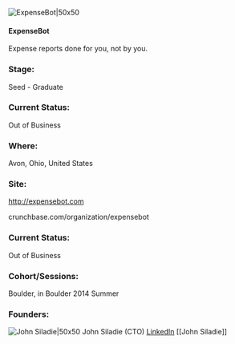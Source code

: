 

![ExpenseBot|50x50](https://apimg.techstars.com/connect/images/image_files/559f239abbe36fadf600000b/original/Artboard_1_Copy_14.jpg)

#### ExpenseBot
Expense reports done for you, not by you.

### Stage: 
Seed - Graduate 

### Current Status: 
Out of Business

### Where:
Avon, Ohio, United States

### Site:
http://expensebot.com



crunchbase.com/organization/expensebot

### Current Status: 
Out of Business

### Cohort/Sessions: 
Boulder, in Boulder 2014 Summer

### Founders: 

![John Siladie|50x50](https://apimg.techstars.com/connect/images/image_files/53c2b9b88d9be13982000002/original/expensebot_john_siladie.png) John Siladie (CTO) [LinkedIn](https://linkedin.com/in/johnsiladie) [[John Siladie]]


